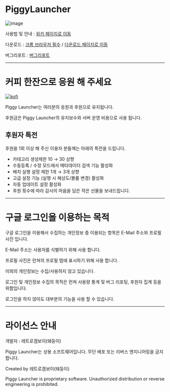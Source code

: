 # PiggyLauncher
![image](https://github.com/user-attachments/assets/9ad37187-d987-4138-9378-ca76a4f8cabf)


사용법 및 안내 : [위키 페이지로 이동](https://github.com/ccs21/PiggyLauncher/wiki)

다운로드 : [크롬 브라우저 필수](https://www.google.com/intl/ko_kr/chrome/) / [다운로드 페이지로 이동](https://drive.google.com/drive/folders/1xjUxd9TQ4-nX_mDwoEPnzylVSGKKspWv?usp=drive_link)

버그리포트 : [버그리포트](https://kwtech.co.kr:5443/bug-report)
***
# 커피 한잔으로 응원 해 주세요
[![kofi](https://github.com/user-attachments/assets/c5bc947c-4b52-4013-b432-f898bd6bea87)](https://smartstore.naver.com/retrogboy/products/11971195682)

Piggy Launcher는 여러분의 응원과 후원으로 유지됩니다.

후원금은 Piggy Launcher의 유지보수와 서버 운영 비용으로 사용 됩니다.

## 후원자 특전

후원을 1회 이상 해 주신 이용자 분들께는 아래의 특전을 드립니다.

- 카테고리 생성제한 10 → 30 상향
- 수동등록 / 수정 모드에서 메타데이터 검색 기능 활성화
- 배치 실행 설정 제한 1개 → 3개 상향
- 고급 설정 기능 (실행 시 해상도/볼륨 변경) 활성화
- 자동 업데이트 설정 활성화
- 후원 횟수에 따라 감사의 마음을 담은 작은 선물을 보내드립니다.



***

# 구글 로그인을 이용하는 목적
구글 로그인을 이용해서 수집하는 개인정보 중 이용되는 항목은 E-Mail 주소와 프로필 사진 입니다.

E-Mail 주소는 사용자를 식별하기 위해 사용 합니다.

프로필 사진은 런쳐의 프로필 탭에 표시하기 위해 사용 합니다.

이외의 개인정보는 수집/사용하지 않고 있습니다.

로그인 및 개인정보 수집의 목적은 런쳐 사용량 통계 및 버그 리포팅, 후원자 집계 등을 위함입니다.

로그인을 하지 않아도 대부분의 기능을 사용 할 수 있습니다.
***
# 라이선스 안내

개발자 : 레트로겜보이(돼둥이)

Piggy Launcher는 상용 소프트웨어입니다.
무단 배포 또는 리버스 엔지니어링을 금지합니다.


Created by 레트로겜보이(돼둥이)

Piggy Launcher is proprietary software.
Unauthorized distribution or reverse engineering is prohibited.

